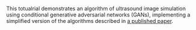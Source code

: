 This totualrial demonstrates an algorithm of ultrasound image simulation using conditional generative adversarial networks (GANs), implementing a simplified version of the algorithms described in [a published paper](https://arxiv.org/ftp/arxiv/papers/1707/1707.05392.pdf).
